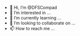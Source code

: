 - 👋 Hi, I’m @DFSCompad
- 👀 I’m interested in ...
- 🌱 I’m currently learning ...
- 💞️ I’m looking to collaborate on ...
- 📫 How to reach me ...

<!---
DFSCompad/DFSCompad is a ✨ special ✨ repository because its `README.md` (this file) appears on your GitHub profile.
You can click the Preview link to take a look at your changes.
--->
